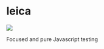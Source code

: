 # leica

![](http://f.cl.ly/items/211f3o3p2W0H0v3J2n0Z/tumblr_lcib99n9qG1qdbf5lo1_1280.jpg)

Focused and pure Javascript testing
